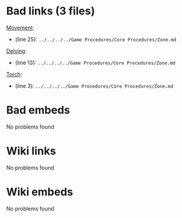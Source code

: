 # Bad links (3 files)
[Movement](Myth%20&%20Shadow/Game%20Procedures/Combat/Movement.md):
- (line 25): `../../../../Game Procedures/Core Procedures/Zone.md`


[Delving](Myth%20&%20Shadow/Game%20Procedures/Exploration/Delving.md):
- (line 13): `../../../../Game Procedures/Core Procedures/Zone.md`


[Torch](Myth%20&%20Shadow/Items%20and%20Gear/Gear/1%20Coin/Torch.md):
- (line 3): `../../../../Game Procedures/Core Procedures/Zone.md`


# Bad embeds
No problems found

# Wiki links
No problems found

# Wiki embeds
No problems found

